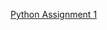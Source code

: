 [Python Assignment 1](https://colab.research.google.com/drive/1g2O3y3H70ihQDXx0LvCwLFrbJNgVy5Mi?usp=sharing)
